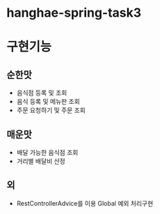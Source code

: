 # hanghae-spring-task3

# 구현기능

## 순한맛
* 음식점 등록 및 조회
* 음식 등록 및 메뉴판 조회
* 주문 요청하기 및 주문 조회

## 매운맛
* 배달 가능한 음식점 조회
* 거리별 배달비 산정

## 외
* RestControllerAdvice를 이용 Global 예외 처리구현
